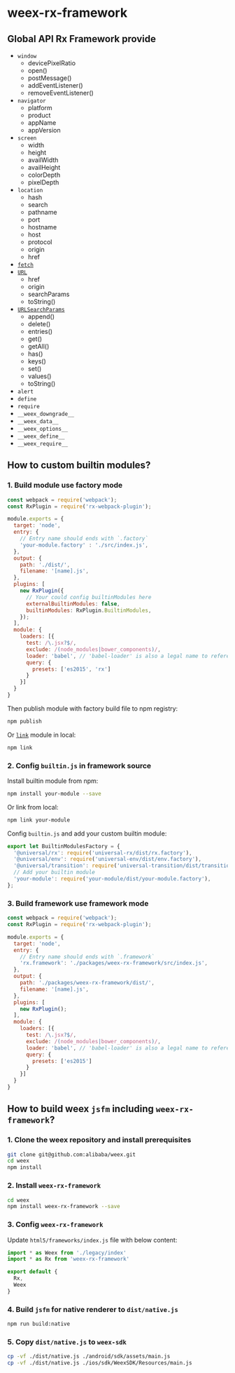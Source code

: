# weex-rx-framework

## Global API Rx Framework provide

* `window`
  * devicePixelRatio
  * open()
  * postMessage()
  * addEventListener()
  * removeEventListener()
* `navigator`
  * platform
  * product
  * appName
  * appVersion
* `screen`
  * width
  * height
  * availWidth
  * availHeight
  * colorDepth
  * pixelDepth
* `location`
  * hash
  * search
  * pathname
  * port
  * hostname
  * host
  * protocol
  * origin
  * href
* [`fetch`](https://developer.mozilla.org/en-US/docs/Web/API/fetch)
* [`URL`](https://developer.mozilla.org/en-US/docs/Web/API/URL)
  * href
  * origin
  * searchParams
  * toString()
* [`URLSearchParams`](https://developer.mozilla.org/en-US/docs/Web/API/URLSearchParams)
  * append()
  * delete()
  * entries()
  * get()
  * getAll()
  * has()
  * keys()
  * set()
  * values()
  * toString()
* `alert`
* `define`
* `require`
* `__weex_downgrade__`
* `__weex_data__`
* `__weex_options__`
* `__weex_define__`
* `__weex_require__`

## How to custom builtin modules?

### 1. Build module use factory mode

```js
const webpack = require('webpack');
const RxPlugin = require('rx-webpack-plugin');

module.exports = {
  target: 'node',
  entry: {
    // Entry name should ends with `.factory`
    'your-module.factory' : './src/index.js',
  },
  output: {
    path: './dist/',
    filename: '[name].js',
  },
  plugins: [
    new RxPlugin({
      // Your could config builtinModules here
      externalBuiltinModules: false,
      builtinModules: RxPlugin.BuiltinModules,
    });
  ],
  module: {
    loaders: [{
      test: /\.jsx?$/,
      exclude: /(node_modules|bower_components)/,
      loader: 'babel', // 'babel-loader' is also a legal name to reference
      query: {
        presets: ['es2015', 'rx']
      }
    }]
  }
}
```

Then publish module with factory build file to npm registry:
```sh
npm publish
```

Or [`link`](https://docs.npmjs.com/cli/link) module in local:
```sh
npm link
```

### 2. Config `builtin.js` in framework source

Install builtin module from npm:
```sh
npm install your-module --save
```

Or link from local:
```sh
npm link your-module
```

Config `builtin.js` and add your custom builtin module:
```js
export let BuiltinModulesFactory = {
  '@universal/rx': require('universal-rx/dist/rx.factory'),
  '@universal/env': require('universal-env/dist/env.factory'),
  '@universal/transition': require('universal-transition/dist/transition.factory'),
  // Add your builtin module
  'your-module': require('your-module/dist/your-module.factory'),
};
```

### 3. Build framework use framework mode

```js
const webpack = require('webpack');
const RxPlugin = require('rx-webpack-plugin');

module.exports = {
  target: 'node',
  entry: {
    // Entry name should ends with `.framework`
    'rx.framework': './packages/weex-rx-framework/src/index.js',
  },
  output: {
    path: './packages/weex-rx-framework/dist/',
    filename: '[name].js',
  },
  plugins: [
    new RxPlugin();
  ],
  module: {
    loaders: [{
      test: /\.jsx?$/,
      exclude: /(node_modules|bower_components)/,
      loader: 'babel', // 'babel-loader' is also a legal name to reference
      query: {
        presets: ['es2015']
      }
    }]
  }
}
```

## How to build weex `jsfm` including `weex-rx-framework`?

### 1. Clone the weex repository and install prerequisites

```sh
git clone git@github.com:alibaba/weex.git
cd weex
npm install
```

### 2. Install `weex-rx-framework`

```sh
cd weex
npm install weex-rx-framework --save
```

### 3. Config `weex-rx-framework`

Update `html5/frameworks/index.js` file with below content:

```js
import * as Weex from './legacy/index'
import * as Rx from 'weex-rx-framework'

export default {
  Rx,
  Weex
}
```

### 4. Build `jsfm` for native renderer to `dist/native.js`

```sh
npm run build:native
```

### 5. Copy `dist/native.js` to `weex-sdk`

```sh
cp -vf ./dist/native.js ./android/sdk/assets/main.js
cp -vf ./dist/native.js ./ios/sdk/WeexSDK/Resources/main.js
```
